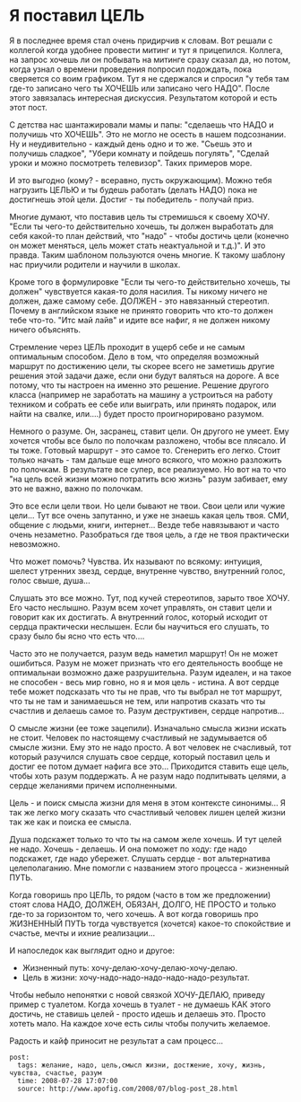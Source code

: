 # Я поставил ЦЕЛЬ

Я в последнее время стал очень придирчив к словам. Вот решали с коллегой когда удобнее 
провести митинг и тут я прицепился. Коллега, на запрос хочешь ли он побывать на митинге 
сразу сказал да, но потом, когда узнал о времени проведения попросил подождать, пока 
сверяется со воим графиком. Тут я не сдержался и спросил "у тебя там где-то записано 
чего ты ХОЧЕШЬ или записано чего НАДО". После этого завязалась интересная дискуссия. 
Результатом которой и есть этот пост.

С детства нас шантажировали мамы и папы: "сделаешь что НАДО и получишь что ХОЧЕШЬ". 
Это не могло не осесть в нашем подсознании. Ну и неудивительно - каждый день одно и 
то же. "Сьешь это и получишь сладкое", "Убери комнату и пойдешь погулять", "Сделай 
уроки и можно посмотреть телевизор". Таких примеров море.

И это выгодно (кому? - всеравно, пусть окружающим). Можно тебя нагрузить ЦЕЛЬЮ и ты 
будешь работать (делать НАДО) пока не достигнешь этой цели. Достиг - ты победитель - 
получай приз.

Многие думают, что поставив цель ты стремишься к своему ХОЧУ. "Если ты чего-то действительно 
хочешь, ты должен выработать для себя какой-то план действий, что "надо" - чтобы 
достичь цели (конечно он может меняться, цель может стать неактуальной и т.д.)". И это 
правда. Таким шаблоном пользуются очень многие. К такому шаблону нас приучили родители 
и научили в школах.

Кроме того в формулировке "Если ты чего-то действительно хочешь, ты должен" чувствуется 
какая-то доля насилия. Ты никому ничего не должен, даже самому себе. ДОЛЖЕН - это 
навязанный стереотип. Почему в английском языке не принято говорить что кто-то должен 
тебе что-то. "Итс май лайв" и идите все нафиг, я не должен никому ничего объяснять.

Стремление через ЦЕЛЬ проходит в ущерб себе и не самым оптимальным способом. Дело в том, 
что определяя возможный маршрут по достижению цели, ты скорее всего не заметишь другие 
решения этой задачи даже, если они будут валяться на дороге. А все потому, что ты 
настроен на именно это решение. Решение другого класса (например не заработать на 
машину а устроиться на работу техником и собрать ее себе или выиграть, или принять 
подарок, или найти на свалке, или....) будет просто проигнорировано разумом.

Немного о разуме. Он, засранец, ставит цели. Он другого не умеет. Ему хочется чтобы все 
было по полочкам разложено, чтобы все плясало. И ты тоже. Готовый маршрут - это самое 
то. Сгенерить его легко. Стоит только начать - там дальше еще много всякого, что можно 
разложить по полочкам. В результате все супер, все реализуемо. Но вот на то что "на цель 
всей жизни можно потратить всю жизнь" разум забивает, ему это не важно, важно по полочкам.

Это все если цели твои. Но цели бывают не твои. Свои цели или чужие цели... Тут все очень 
запутанно, и уже не знаешь какая цель твоя. СМИ, общение с людьми, книги, интернет... 
Везде тебе навязывают и часто очень незаметно. Разобраться где твоя цель, а где не твоя 
практически невозможно.

Что может помочь? Чувства. Их называют по всякому: интуиция, шелест утренних звезд, 
сердце, внутренне чувство, внутренний голос, голос свыше, душа...

Слушать это все можно. Тут, под кучей стереотипов, зарыто твое ХОЧУ. Его часто неслышно. 
Разум всем хочет управлять, он ставит цели и говорит как их достигать. А внутренний голос, 
который исходит от сердца практически неслышен. Если бы научиться его слушать, то сразу 
было бы ясно что есть что....

Часто это не получается, разум ведь наметил маршрут! Он не может ошибиться. Разум не 
может признать что его деятельность вообще не оптимальнаи возможно даже разрушительна. 
Разум идеален, и на такое не способен - весь мир говно, но я и моя цель - истина. А вот 
сердце тебе может подсказать что ты не прав, что ты выбрал не тот маршрут, что ты не там 
и занимаешься не тем, или напротив сказать что ты счастлив и делаешь самое то. Разум 
деструктивен, сердце напротив...

О смысле жизни (ее тоже зацепили). Изначально смысла жизни искать не стоит. Человек по 
настоящему счастливый не задумывается об смысле жизни. Ему это не надо просто. А вот 
человек не счасливый, тот который разучился слушать свое сердце, который поставил цель 
и достиг ее потом думает нафига все это... Приходится ставить еще цель, чтобы хоть разум 
поддержать. А не разум надо подпитывать целями, а сердце желаниями причем исполненными.

Цель - и поиск смысла жизни для меня в этом контексте синонимы... Я так же легко могу 
сказать что счастливый человек лишен целей жизни так же как и поиска ее смысла.

Душа подскажет только то что ты на самом желе хочешь. И тут целей не надо. Хочешь - 
делаешь. И она поможет по ходу: где надо подскажет, где надо убережет. Слушать сердце - 
вот альтернатива целеполаганию. Мне помогли с названием этого процесса - жизненный ПУТЬ.

Когда говоришь про ЦЕЛЬ, то рядом (часто в том же предложении) стоят слова НАДО, ДОЛЖЕН, 
ОБЯЗАН, ДОЛГО, НЕ ПРОСТО и только где-то за горизонтом то, чего хочешь. А вот когда 
говоришь про ЖИЗНЕННЫЙ ПУТЬ тогда чувствуется (хочется) какое-то спокойствие и счастье, 
мечты и ихние реализации...

И напоследок как выглядит одно и другое:
- Жизненный путь: хочу-делаю-хочу-делаю-хочу-делаю.
- Цель в жизни: хочу-надо-надо-надо-надо-надо-результат.

Чтобы небыло непонятки с новой связкой ХОЧУ-ДЕЛАЮ, приведу пример с туалетом. Когда хочешь 
в туалет - не думаешь КАК этого достичь, не ставишь целей - просто идешь и делаешь это. 
Просто хотеть мало. На каждое хоче есть силы чтобы получить желаемое.

Радость и кайф приносит не результат а сам процесс...

```
post:   
  tags: желание, надо, цель,смысл жизни, достжение, хочу, жизнь, чувства, счастье, разум                                            
  time: 2008-07-28 17:07:00
  source: http://www.apofig.com/2008/07/blog-post_28.html
```